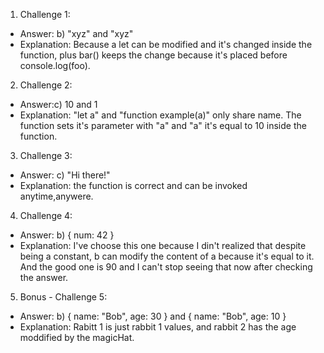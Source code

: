 1. Challenge 1:
  - Answer: b) "xyz" and "xyz"
  - Explanation: Because a let can be modified and it's changed inside the function, plus bar() keeps the change because it's placed before console.log(foo).


2. Challenge 2:
  - Answer:c) 10 and 1
  - Explanation: "let a" and "function example(a)" only share name. The function sets it's parameter with "a" and "a" it's equal to 10 inside the   function. 


3. Challenge 3:
  - Answer: c) "Hi there!"
  - Explanation: the function is correct and can be invoked anytime,anywere.


4. Challenge 4:
  - Answer: b) { num: 42 }
  - Explanation: I've choose this one because I din't realized that despite being a constant, b can modify the content of a because it's equal to it.
  And the good one is 90 and I can't stop seeing that now after checking the answer.


5. Bonus - Challenge 5:
  - Answer: b) { name: "Bob", age: 30 } and { name: "Bob", age: 10 }
  - Explanation: Rabitt 1 is just rabbit 1 values, and rabbit 2 has the age moddified by the magicHat.
